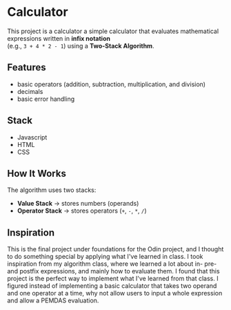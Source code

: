 # Calculator

This project is a calculator a simple calculator that evaluates mathematical expressions written in **infix notation**  
(e.g., `3 + 4 * 2 - 1`) using a **Two-Stack Algorithm**.

## Features

- basic operators (addition, subtraction, multiplication, and division)
- decimals
- basic error handling

## Stack

- Javascript
- HTML
- CSS

## How It Works

The algorithm uses two stacks:

- **Value Stack** → stores numbers (operands)
- **Operator Stack** → stores operators (`+`, `-`, `*`, `/`)

## Inspiration 
This is the final project under foundations for the Odin project, and I thought to do something special by applying what I've learned in class. I took inspiration from my algorithm class, where we learned a lot about in- pre- and postfix expressions, and mainly how to evaluate them. I found that this project is the perfect way to implement what I've learned from that class. I figured instead of implementing a basic calculator that takes two operand and one operator at a time, why not allow users to input a whole expression and allow a PEMDAS evaluation. 
